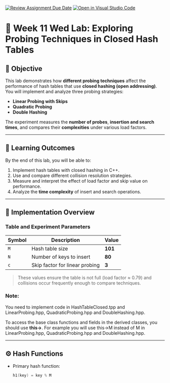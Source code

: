 [![Review Assignment Due Date](https://classroom.github.com/assets/deadline-readme-button-22041afd0340ce965d47ae6ef1cefeee28c7c493a6346c4f15d667ab976d596c.svg)](https://classroom.github.com/a/GhsWBgcv)
[![Open in Visual Studio Code](https://classroom.github.com/assets/open-in-vscode-2e0aaae1b6195c2367325f4f02e2d04e9abb55f0b24a779b69b11b9e10269abc.svg)](https://classroom.github.com/online_ide?assignment_repo_id=21373266&assignment_repo_type=AssignmentRepo)
# 🧪 Week 11 Wed Lab: Exploring Probing Techniques in Closed Hash Tables

## 🎯 Objective
This lab demonstrates how **different probing techniques** affect the performance of hash tables that use **closed hashing (open addressing)**.  
You will implement and analyze three probing strategies:

- **Linear Probing with Skips**
- **Quadratic Probing**
- **Double Hashing**

The experiment measures the **number of probes**, **insertion and search times**, and compares their **complexities** under various load factors.

---

## 📘 Learning Outcomes
By the end of this lab, you will be able to:
1. Implement hash tables with closed hashing in C++.
2. Use and compare different collision resolution strategies.
3. Measure and interpret the effect of load factor and skip value on performance.
4. Analyze the **time complexity** of insert and search operations.

---

## 🧩 Implementation Overview

### Table and Experiment Parameters
| Symbol | Description | Value |
|---------|--------------|--------|
| `M` | Hash table size | **101** |
| `N` | Number of keys to insert | **80** |
| `c` | Skip factor for linear probing | **3** |

> These values ensure the table is not full (load factor ≈ 0.79) and collisions occur frequently enough to compare techniques.

### Note:
You need to implement code in HashTableClosed.tpp and LinearProbing.hpp, QuadraticProbing.hpp and DoubleHashing.hpp.

To access the base class functions and fields in the derived classes, you should use **this->**. For example you will use this->M instead of M in LinearProbing.hpp, QuadraticProbing.hpp and DoubleHashing.hpp. 


---

## ⚙️ Hash Functions

- Primary hash function:  
  ```cpp
  h1(key) = key % M
